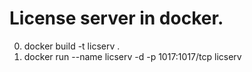 License server in docker.
=========================
0. docker build -t licserv .
0. docker run --name licserv -d -p 1017:1017/tcp licserv
